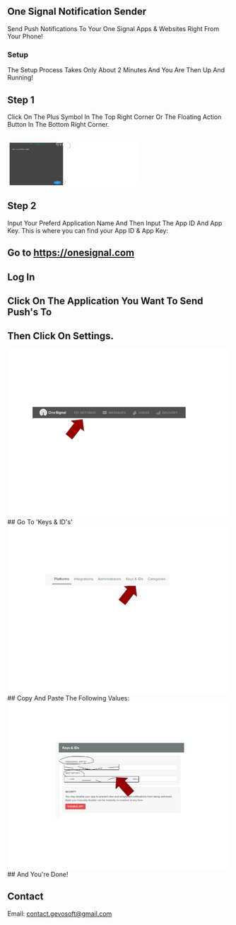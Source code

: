 ## One Signal Notification Sender

Send Push Notifications To Your One Signal Apps & Websites Right From Your Phone!

### Setup

The Setup Process Takes Only About 2 Minutes And You Are Then Up And Running!

## Step 1

Click On The Plus Symbol In The Top Right Corner Or The Floating Action Button In The Bottom Right Corner.

<br>
<img src="add_btns.png" width="300px" height="100px">

## Step 2

Input Your Preferd Application Name And Then Input The App ID And App Key.
This is where you can find your App ID & App Key:
<br>


## Go to <a href="https://onesignal.com" target="blank">https://onesignal.com</a>

## Log In

## Click On The Application You Want To Send Push's To

## Then Click On Settings.
<img src="menu_bar.png">
## Go To 'Keys & ID's'
<img src="keys_id.png">
## Copy And Paste The Following Values:
<img src="keys.png">
## And You're Done!

## Contact

Email: <a href="mailto:contact.gevosoft@gmail.com">contact.gevosoft@gmail.com</a>
